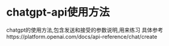 # chatgpt-api使用方法
chatgpt的使用方法,包含发送和接受的参数说明,用来练习
具体参考https://platform.openai.com/docs/api-reference/chat/create
